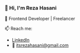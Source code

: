 ### 👋 Hi, I'm Reza Hasani

🌟 Frontend Developer | Freelancer

📫 Reach me:
- [LinkedIn](https://www.linkedin.com/in/reza-hasani-490a862a9/)
- 📧 itsrezahasani@gmail.com

